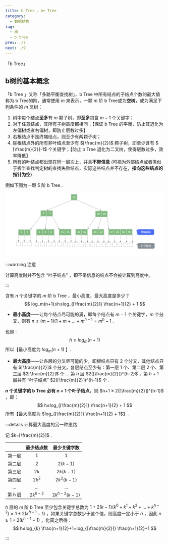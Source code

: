 ```yaml
---
title: b Tree 、b+ Tree 
category: 
  - 数据结构
tag: 
  - 树
  - b tree
prev: ./7
next: ./9
---
```


「b Tree」

<!-- more -->

## b树的基本概念

「b Tree 」又称「多路平衡查找树」，b Tree 中所有结点的子结点个数的最大值称为 b Tree的阶，通常使用 $m$ 来表示，一颗 $m$ 阶 b Tree或为**空树**，或为满足下列条件的 $m$ 叉树：

1. 树中每个结点**至多**有 $m$ 颗子树，即**至多**包含 $m-1$ 个关键字；
2. 对于任意结点，其所有子树高度都相同；【保证 b Tree 的平衡，防止其退化为左偏树或者右偏树，即防止层数过多】
3. 若根结点不是终端结点，则至少有两颗子树；
4. 除根结点外的所有非叶结点至少有 $⌈\frac{m}{2}⌉$ 颗子树，即至少含有 $⌈\frac{m}{2}⌉-1$ 个关键字；【防止 b Tree 退化为二叉树，使得层数过多，效率降低】
5. 所有的叶结点都出现在同一层次上，并且**不带信息** (可视为外部结点或者类似于折半查找判定树的查找失败结点，实际这些结点并不存在，**指向这些结点的指针为空**)

例如下图为一颗 $5$ 阶 b Tree .

![B树](./image/image-20230110121421600-1673752540636-1.png)

:::warning 注意

计算高度时并不包含 “叶子结点” ，即不带信息的结点不会被计算到高度中。

:::

含有 $n$ 个关键字的 $m$ 阶 b Tree ，最小高度，最大高度是多少？
$$
log_m(n+1)≤h≤log_{⌈\frac{m}{2}⌉} \frac{n+1}{2} + 1
$$


- **最小高度**——让每个结点尽可能的满，即每个结点有 $m-1$ 个关键字，$m$ 个分叉，则有 $n≤(m-1)(1+m+...+m^{h-1}=m^h-1$ .

也即 :
$$
h≥log_m(n+1)
$$
所以【最小高度为 $log_m(n+1)$ 】.



- **最大高度**——让各层的分叉尽可能的少，即根结点只有 $2$ 个分叉，其他结点只有 $⌈\frac{m}{2}⌉$ 个分叉，各层结点至少有：第一层 $1$ 个、第二层 $2$ 个、第三层 $2⌈\frac{m}{2}⌉$ 个 … 第 $h$ 层 $2(⌈\frac{m}{2}⌉)^{h-2}$ ，第 $h+1$ 层共有 “叶子结点” $2(⌈\frac{m}{2}⌉)^{h-1}$ 个 .

**$n$ 个关键字的 b Tree 必有 $n+1$ 个叶子结点**，则 $n+1 ≥ 2(⌈\frac{m}{2}⌉)^{h-1}$ ，即：
$$
h≤log_{⌈\frac{m}{2}⌉} \frac{n+1}{2} + 1
$$
所有【最大高度为 $log_{⌈\frac{m}{2}⌉} \frac{n+1}{2} + 1$】.

:::details 计算最大高度的另一种思路

记 $k=⌈\frac{m}{2}⌉$ .

|         | 最少结点数 |  最少关键字数   |
| :-----: | :--------: | :-------------: |
| 第一层  |    $1$     |       $1$       |
| 第二层  |    $2$     |    $2(k-1)$     |
| 第三层  |    $2k$    |    $2k(k-1)$    |
| 第四层  |   $2k^2$   |   $2k^2(k-1)$   |
|    …    |     …      |        …        |
| 第 h 层 | $2k^{h-2}$ | $2k^{h-2}(k-1)$ |

$h$ 层的 $m$ 阶 b Tree 至少包含关键字总数为 $1+2(k-1)(k^0+k^1+k^2+...+k^{h-2})=1+2(k^{h-1}-1)$ ，如果关键字总数少于这个值，则高度一定小于 $h$ ，因此 $n≥1+2(k^{h-1}-1)$ ，化简之后得：
$$
h≤log_{k} \frac{n+1}{2}+1=log_{⌈\frac{m}{2}⌉} \frac{n+1}{2}+1
$$


:::







































































